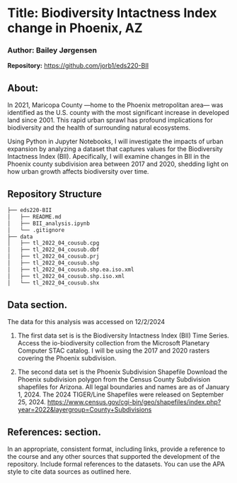 # Title: Biodiversity Intactness Index change in Phoenix, AZ

### Author: Bailey Jørgensen

**Repository:** https://github.com/jorb1/eds220-BII

## About: 
In 2021, Maricopa County —home to the Phoenix metropolitan area— was identified as the U.S. county with the most significant increase in developed land since 2001. This rapid urban sprawl has profound implications for biodiversity and the health of surrounding natural ecosystems.

Using Python in Jupyter Notebooks,  I will investigate the impacts of urban expansion by analyzing a dataset that captures values for the Biodiversity Intactness Index (BII). Apecifically, I will examine changes in BII in the Phoenix county subdivision area between 2017 and 2020, shedding light on how urban growth affects biodiversity over time.

## Repository Structure   
    
```bash
├── eds220-BII
│   ├── README.md
│   ├── BII_analysis.ipynb
│   └── .gitignore
├── data
│   ├── tl_2022_04_cousub.cpg
│   ├── tl_2022_04_cousub.dbf
│   ├── tl_2022_04_cousub.prj
│   ├── tl_2022_04_cousub.shp
│   ├── tl_2022_04_cousub.shp.ea.iso.xml
│   ├── tl_2022_04_cousub.shp.iso.xml
│   └── tl_2022_04_cousub.shx
```

## Data section. 

The data for this analysis was accessed on 12/2/2024

1. The first data set is is the Biodiversity Intactness Index (BII) Time Series. Access the io-biodiversity collection from the Microsoft Planetary Computer STAC catalog. I will be using the 2017 and 2020 rasters covering the Phoenix subdivision. 

2. The second data set is the Phoenix Subdivision Shapefile Download the Phoenix subdivision polygon from the Census County Subdivision shapefiles for Arizona. All legal boundaries and names are as of January 1, 2024. The 2024 TIGER/Line Shapefiles were released on September 25, 2024. https://www.census.gov/cgi-bin/geo/shapefiles/index.php?year=2022&layergroup=County+Subdivisions

## References: section. 
In an appropriate, consistent format, including links, provide a reference to the course and any other sources that supported the development of the repository. Include formal references to the datasets. You can use the APA style to cite data sources as outlined here.